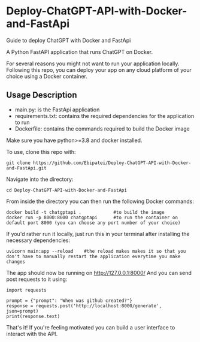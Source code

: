 # Deploy-ChatGPT-API-with-Docker-and-FastApi
Guide to deploy ChatGPT with Docker and FastApi

A Python FastAPI application that runs ChatGPT on Docker.

For several reasons you might not want to run your application locally. Following this repo, you can deploy your app on any cloud platform of your choice using a Docker container.


## Usage Description
- main.py: is the FastApi application
- requirements.txt: contains the required dependencies for the application to run
- Dockerfile: contains the commands required to build the Docker image

Make sure you have python>=3.8 and docker installed.

To use, clone this repo with:
```
git clone https://github.com/Ebipatei/Deploy-ChatGPT-API-with-Docker-and-FastApi.git
```

Navigate into the directory:

```
cd Deploy-ChatGPT-API-with-Docker-and-FastApi
```
From inside the directory you can then run the following Docker commands:
```
docker build -t chatgptapi .            #to build the image
docker run -p 8000:8000 chatgptapi      #to run the container on default port 8000 (you can choose any port number of your choice)
```
If you'd rather run it locally, just run this in your terminal after installing the necessary dependencies:
```
uvicorn main:app --reload    #the reload makes makes it so that you don't have to manually restart the application everytime you make changes
```

The app should now be running on http://127.0.0.1:8000/
And you can send post requests to it using:
```
import requests

prompt = {"prompt": "When was github created?"}
response = requests.post('http://localhost:8000/generate', json=prompt)
print(response.text)
```
That's it! If you're feeling motivated you can build a user interface to interact with the API.
